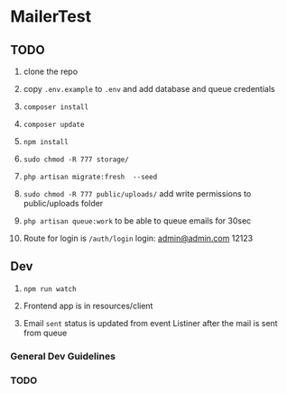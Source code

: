 # MailerTest

## TODO

1. clone the repo

2. copy `.env.example` to `.env` and add database and queue credentials 

3. `composer install`

4. `composer update`

5. `npm install`

6. `sudo chmod -R 777 storage/`

7. `php artisan migrate:fresh  --seed`

8. `sudo chmod -R 777 public/uploads/` add write permissions to public/uploads folder

9. `php artisan queue:work` to be able to queue emails for 30sec

10. Route for login is `/auth/login` login: admin@admin.com 12123

## Dev

1. `npm run watch`

2. Frontend app is in resources/client

3. Email `sent` status is updated from event Listiner after the mail is sent from queue

### General Dev Guidelines

### TODO
